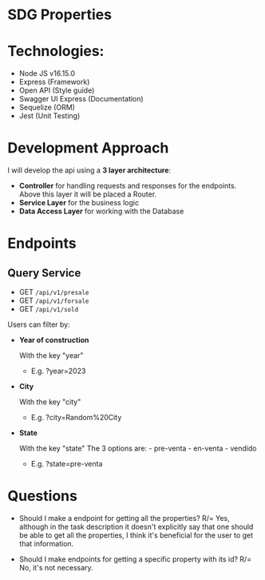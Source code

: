 # SDG Properties

# Technologies:

- Node JS v16.15.0
- Express (Framework)
- Open API (Style guide)
- Swagger UI Express (Documentation)
- Sequelize (ORM)
- Jest (Unit Testing)

# Development Approach

I will develop the api using a **3 layer architecture**:

- **Controller** for handling requests and responses for the endpoints. Above this layer it will be placed a Router.
- **Service Layer** for the business logic
- **Data Access Layer** for working with the Database

# Endpoints
## Query Service
- GET `/api/v1/presale`
- GET `/api/v1/forsale`
- GET `/api/v1/sold`

Users can filter by:
- **Year of construction**

    With the key "year"
    - E.g. ?year=2023
- **City**

    With the key "city"
    - E.g. ?city=Random%20City
- **State**

    With the key "state"
    The 3 options are:
        - pre-venta
        - en-venta
        - vendido
    - E.g. ?state=pre-venta

# Questions

- Should I make a endpoint for getting all the properties?
R/= Yes, although in the task description it doesn't explicitly say that one should be able to get all the properties, I think it's beneficial for the user to get that information.

- Should I make endpoints for getting a specific property with its id?
R/= No, it's not necessary.